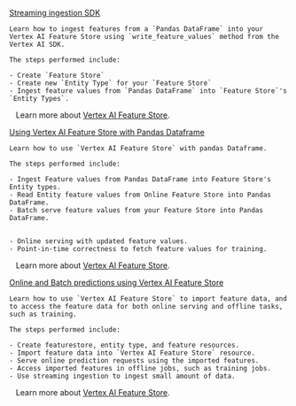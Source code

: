 
[Streaming ingestion SDK](https://github.com/GoogleCloudPlatform/vertex-ai-samples/blob/main/notebooks/official/feature_store/feature_store_streaming_ingestion_sdk.ipynb)

```
Learn how to ingest features from a `Pandas DataFrame` into your Vertex AI Feature Store using `write_feature_values` method from the Vertex AI SDK.

The steps performed include:

- Create `Feature Store`
- Create new `Entity Type` for your `Feature Store`
- Ingest feature values from `Pandas DataFrame` into `Feature Store`'s `Entity Types`.

```

&nbsp;&nbsp;&nbsp;Learn more about [Vertex AI Feature Store](https://cloud.google.com/vertex-ai/docs/featurestore).


[Using Vertex AI Feature Store with Pandas Dataframe](https://github.com/GoogleCloudPlatform/vertex-ai-samples/blob/main/notebooks/official/feature_store/sdk-feature-store-pandas.ipynb)

```
Learn how to use `Vertex AI Feature Store` with pandas Dataframe.

The steps performed include:

- Ingest Feature values from Pandas DataFrame into Feature Store's Entity types.
- Read Entity feature values from Online Feature Store into Pandas DataFrame.
- Batch serve feature values from your Feature Store into Pandas DataFrame.


- Online serving with updated feature values.
- Point-in-time correctness to fetch feature values for training.

```

&nbsp;&nbsp;&nbsp;Learn more about [Vertex AI Feature Store](https://cloud.google.com/vertex-ai/docs/featurestore).


[Online and Batch predictions using Vertex AI Feature Store](https://github.com/GoogleCloudPlatform/vertex-ai-samples/blob/main/notebooks/official/feature_store/sdk-feature-store.ipynb)

```
Learn how to use `Vertex AI Feature Store` to import feature data, and to access the feature data for both online serving and offline tasks, such as training.

The steps performed include:

- Create featurestore, entity type, and feature resources.
- Import feature data into `Vertex AI Feature Store` resource.
- Serve online prediction requests using the imported features.
- Access imported features in offline jobs, such as training jobs.
- Use streaming ingestion to ingest small amount of data.

```

&nbsp;&nbsp;&nbsp;Learn more about [Vertex AI Feature Store](https://cloud.google.com/vertex-ai/docs/featurestore).

